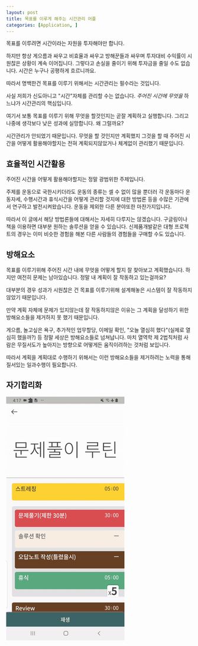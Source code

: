 ```yaml
---
layout: post
title: 목표를 이루게 해주는 시간관리 어플
categories: [Application, ]
---
```


목표를 이루려면 시간이라는 자원을 투자해야만 합니다. 

하지만 항상 게으름과 싸우고 비효율과 싸우고 방해꾼들과 싸우며 투자대비 수익률이 시원찮은 상황이 계속 이어집니다. 그렇다고 손실을 줄이기 위해 투자금을 줄일 수도 없습니다. 시간은 누구나 공평하게 흐르니까요. 

따라서 명백한건 목표를 이루기 위해서는 시간관리는 필수라는 것입니다.

사실 저희가 신도아니고 "시간"자체를 관리할 수는 없습니다. *주어진 시간에 무엇을* 하느냐가 시간관리의 핵심입니다.

여기서 보통 목표를 이루기 위해 무엇을 할것인지는 곧잘 계획하고 실행합니다. 그리고 나중에 생각보다 낮은 성과에 실망합니다. 왜 그럴까요?

시간관리가 안되었기 때문입니다. 무엇을 할 것인지만 계획했지 그것을 할 때 주어진 시간을 어떻게 활용해야할지는 전혀 계획되지않았거나 체계없이 관리했기 때문입니다.



## 효율적인 시간활용

주어진 시간을 어떻게 활용해야할지는 정말 광범위한 주제입니다. 

주제를 운동으로 국한시키더라도 운동의 종류는 셀 수 없이 많을 뿐더러 각 운동마다 운동자세, 수행시간과 휴식시간을 어떻게 관리할 것지에 대한 방법론 등을 수많은 기관에서 연구하고 발전시켜왔습니다. 운동을 제외한 다른 분야또한 마찬가지입니다. 

따라서 이 글에서 해당 방법론들에 대해서는 자세히 다루지는 않겠습니다. 구글링이나 책을 이용하면 대부분 원하는 솔루션을 얻을 수 있습니다. 신제품개발같은 대형 프로젝트의 경우는 이미 비슷한 경험을 해본 다른 사람들의 경험들을 구매할 수도 있습니다.



## 방해요소

목표를 이루기위해 주어진 시간 내에 무엇을 어떻게 할지 잘 찾아보고 계획했습니다. 하지만 여전히 문제는 남아있습니다. 정말 내 계획이 잘 작동하고 있는걸까요? 

대부분의 경우 성과가 시원찮은 건 목표를 이루기위해 설계해놓은 시스템이 잘 작동하지 않았기 때문입니다. 

만약 계획 자체에 문제가 있지않는데 잘 작동하지않은 이유는 그 계획을 달성하기 위한 방해요소들을 제거하지 못 했기 때문입니다. 

게으름, 놀고싶은 욕구, 추가적인 업무할당, 이메일 확인, "오늘 열심히 했다"(실제로 열심히 했을까?) 등 정말 세상은 방해요소들로 넘쳐납니다. 마치 열역학 제 2법칙처럼 사람은 무질서도가 높아지는 방향으로 어떻게든 움직이려하는 것처럼 보입니다. 

따라서 계획을 계획대로 수행하기 위해서는 이런 방해요소들을 제거하려는 노력을 통해 질서있는 일과수행이 필요합니다.



## 자기합리화




















<img title="" src="../assets/sylfree-timer-alpha.gif">
